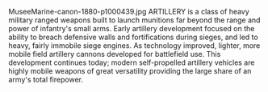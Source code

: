 MuseeMarine-canon-1880-p1000439.jpg ARTILLERY is a class of heavy military ranged weapons built to launch munitions far beyond the range and power of infantry's small arms. Early artillery development focused on the ability to breach defensive walls and fortifications during sieges, and led to heavy, fairly immobile siege engines. As technology improved, lighter, more mobile field artillery cannons developed for battlefield use. This development continues today; modern self-propelled artillery vehicles are highly mobile weapons of great versatility providing the large share of an army's total firepower.
